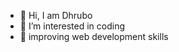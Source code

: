 - 👋 Hi, I am Dhrubo
- 👀 I’m interested in coding
- 🌱 improving web development skills

<!---
dhrubobari/dhrubobari is a ✨ special ✨ repository because its `README.md` (this file) appears on your GitHub profile.
You can click the Preview link to take a look at your changes.
--->
